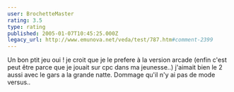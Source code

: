 ```yaml
---
user: BrochetteMaster
rating: 3.5
type: rating
published: 2005-01-07T10:45:25.000Z
legacy_url: http://www.emunova.net/veda/test/787.htm#comment-2399
---
```

Un bon ptit jeu oui ! je croit que je le prefere à la version arcade (enfin c'est peut être parce que je jouait sur cpc dans ma jeunesse..) j'aimait bien le 2 aussi avec le gars a la grande natte. Dommage qu'il n'y ai pas de mode versus..